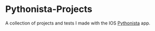 # Pythonista-Projects
A collection of projects and tests I made with the IOS [Pythonista](https://forum.omz-software.com/category/5/pythonista) app.
